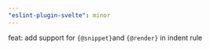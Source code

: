 ```yaml
---
"eslint-plugin-svelte": minor
---
```


feat: add support for `{@snippet}`and `{@render}` in indent rule
